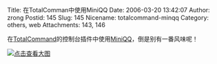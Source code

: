 Title: 在TotalComman中使用MiniQQ
Date: 2006-03-20 13:42:07
Author: zrong
Postid: 145
Slug: 145
Nicename: totalcommand-minqq
Category: others, web
Attachments: 143, 146

在[TotalCommand](http://www.ghisler.com/)的控制台插件中使用[MiniQQ](http://www.zengrong.net/138/)，倒是别有一番风味呢！

[![点击查看大图](/wp-content/uploads/2006/03/tcmd_miniqq_s1.png)](/wp-content/uploads/2006/03/tcmd_miniqq.png)


